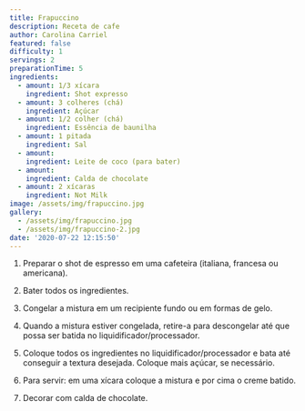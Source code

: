 ```yaml
---
title: Frapuccino
description: Receta de cafe
author: Carolina Carriel
featured: false
difficulty: 1
servings: 2
preparationTime: 5
ingredients:
  - amount: 1/3 xícara
    ingredient: Shot expresso
  - amount: 3 colheres (chá)
    ingredient: Açúcar
  - amount: 1/2 colher (chá)
    ingredient: Essência de baunilha
  - amount: 1 pitada
    ingredient: Sal
  - amount:  
    ingredient: Leite de coco (para bater)
  - amount:  
    ingredient: Calda de chocolate
  - amount: 2 xícaras
    ingredient: Not Milk
image: /assets/img/frapuccino.jpg
gallery:
  - /assets/img/frapuccino.jpg
  - /assets/img/frapuccino-2.jpg
date: '2020-07-22 12:15:50'
---
```


1. Preparar o shot de espresso em uma cafeteira (italiana, francesa ou americana).

2. Bater todos os ingredientes.

3. Congelar a mistura em um recipiente fundo ou em formas de gelo.		

4. Quando a mistura estiver congelada, retire-a para descongelar até que possa ser batida no liquidificador/processador.

5. Coloque todos os ingredientes no liquidificador/processador e bata até conseguir a textura desejada. Coloque mais açúcar, se necessário.

6. Para servir: em uma xícara coloque a mistura e por cima o creme batido.

7. Decorar com calda de chocolate.
